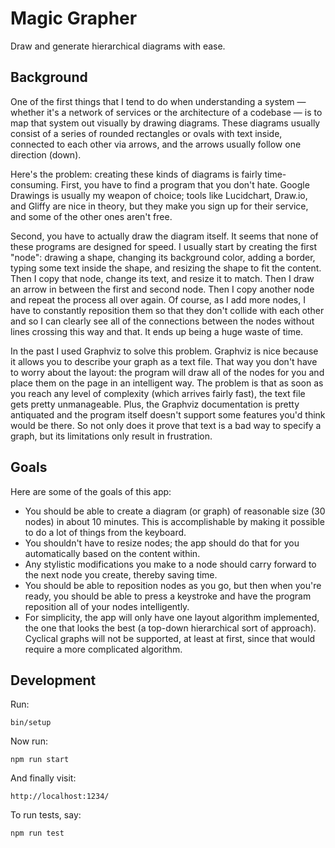 # Magic Grapher

Draw and generate hierarchical diagrams with ease.

## Background

One of the first things that I tend to do when understanding a system —
whether it's a network of services or the architecture of a codebase —
is to map that system out visually by drawing diagrams.
These diagrams usually consist of a series of rounded rectangles or ovals with text inside,
connected to each other via arrows,
and the arrows usually follow one direction (down).

Here's the problem:
creating these kinds of diagrams is fairly time-consuming.
First, you have to find a program that you don't hate.
Google Drawings is usually my weapon of choice;
tools like Lucidchart, Draw.io, and Gliffy are nice in theory,
but they make you sign up for their service,
and some of the other ones aren't free.

Second, you have to actually draw the diagram itself.
It seems that none of these programs are designed for speed.
I usually start by creating the first "node":
drawing a shape,
changing its background color,
adding a border,
typing some text inside the shape,
and resizing the shape to fit the content.
Then I copy that node,
change its text,
and resize it to match.
Then I draw an arrow in between the first and second node.
Then I copy another node and repeat the process all over again.
Of course, as I add more nodes,
I have to constantly reposition them
so that they don't collide with each other
and so I can clearly see all of the connections between the nodes
without lines crossing this way and that.
It ends up being a huge waste of time.

In the past I used Graphviz to solve this problem.
Graphviz is nice because it allows you to describe your graph as a text file.
That way you don't have to worry about the layout:
the program will draw all of the nodes for you
and place them on the page in an intelligent way.
The problem is that as soon as you reach any level of complexity
(which arrives fairly fast),
the text file gets pretty unmanageable.
Plus, the Graphviz documentation is pretty antiquated
and the program itself doesn't support some features you'd think would be there.
So not only does it prove that text is a bad way to specify a graph,
but its limitations only result in frustration.

## Goals

Here are some of the goals of this app:

* You should be able to create a diagram (or graph) of reasonable size (30 nodes)
  in about 10 minutes.
  This is accomplishable by making it possible to do a lot of things from the keyboard.
* You shouldn't have to resize nodes;
  the app should do that for you automatically
  based on the content within.
* Any stylistic modifications you make to a node
  should carry forward to the next node you create,
  thereby saving time.
* You should be able to reposition nodes as you go,
  but then when you're ready,
  you should be able to press a keystroke
  and have the program reposition all of your nodes intelligently.
* For simplicity, the app will only have one layout algorithm implemented,
  the one that looks the best
  (a top-down hierarchical sort of approach).
  Cyclical graphs will not be supported, at least at first,
  since that would require a more complicated algorithm.

## Development

Run:

    bin/setup

Now run:

    npm run start

And finally visit:

    http://localhost:1234/

To run tests, say:

    npm run test
